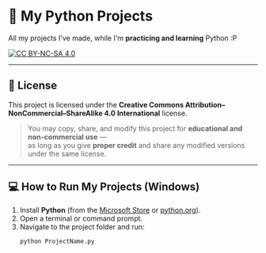 # 🐍 My Python Projects
All my projects I've made, while I'm **practicing and learning** Python  :P

[![CC BY-NC-SA 4.0][cc-by-nc-sa-image]][cc-by-nc-sa]

[cc-by-nc-sa]: http://creativecommons.org/licenses/by-nc-sa/4.0/
[cc-by-nc-sa-image]: https://licensebuttons.net/l/by-nc-sa/4.0/88x31.png

---

## 🧠 License
This project is licensed under the **Creative Commons Attribution–NonCommercial–ShareAlike 4.0 International** license.

> You may copy, share, and modify this project for **educational and non-commercial use** —  
> as long as you give **proper credit** and share any modified versions under the same license.

---

## 💻 How to Run My Projects (Windows)
1. Install **Python** (from the [Microsoft Store](https://apps.microsoft.com/detail/9pjpw5ldxlz5) or [python.org](https://www.python.org/downloads/)).  
2. Open a terminal or command prompt.  
3. Navigate to the project folder and run:
   ```bash
   python ProjectName.py
